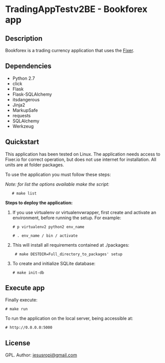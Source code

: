 TradingAppTestv2BE - Bookforex app
==================================

Description
-----------
Bookforex is a trading currency application that uses the [Fixer](http://fixer.io).


Dependencies
------------

 - Python 2.7
 - click
 - Flask
 - Flask-SQLAlchemy
 - itsdangerous
 - Jinja2
 - MarkupSafe
 - requests
 - SQLAlchemy
 - Werkzeug


Quickstart
----------

This application has been tested on Linux. 
The application needs access to Fixer.io for correct operation, 
but does not use internet for installation. All units are at folder packages.


To use the application you must follow these steps:

*Note: for list the options available make the script:*

       # make list


**Steps to deploy the application:**

1.  If you use virtualenv or virtualenvwrapper, first create and activate an environment, before running the setup. For example:

        # p virtualenv2 python2 env_name

        # . env_name / bin / activate

2. This will install all requirements contained at ./packages:  

        # make DESTDIR=Full_directory_to_packages' setup

3.  To create and initialize SQLite database:

        # make init-db
        

Execute app
-----------

Finally execute:

    # make run
        
To run the application on the local server, being accessible at:
    
    # http://0.0.0.0:5000

License
-------
GPL. Author: jesusropi@gmail.com


